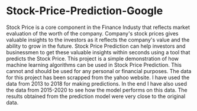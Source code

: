 # Stock-Price-Prediction-Google

Stock Price is a core component in the Finance Industy that reflects market evaluation of the worth of the company. Company's stock prices gives valuable insights to the investors as it reflects the company's value and the ability to grow in the future. Stock Price Prediction can help investors and businessmen to get these valuable insights within seconds using a tool that predicts the Stock Price. This project is a simple demonstration of how machine learning algorithms can be used in Stock Price Prediction. This cannot and should be used for any personal or financial purposes. The data for this project has been scrapped from the yahoo website. I have used the data from 2013 to 2018 for making predictions. In the end I have also used the data from 2015-2020 to see how the model performs on this data. The results obtained from the prediction model were very close to the original data.
